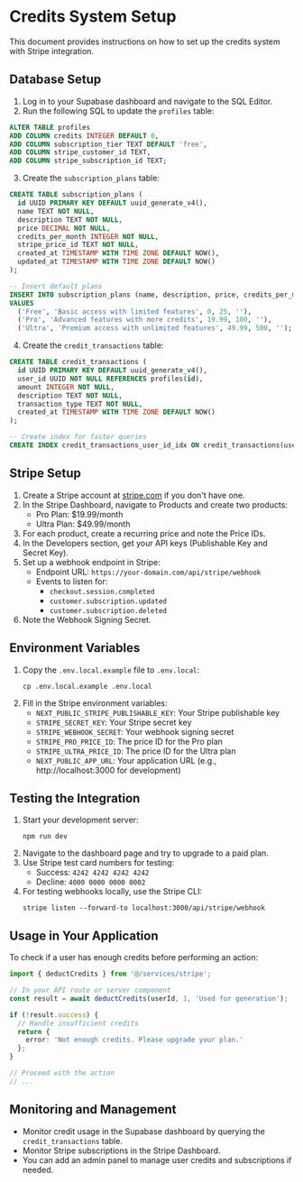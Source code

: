 # Credits System Setup

This document provides instructions on how to set up the credits system with Stripe integration.

## Database Setup

1. Log in to your Supabase dashboard and navigate to the SQL Editor.
2. Run the following SQL to update the `profiles` table:

```sql
ALTER TABLE profiles
ADD COLUMN credits INTEGER DEFAULT 0,
ADD COLUMN subscription_tier TEXT DEFAULT 'free',
ADD COLUMN stripe_customer_id TEXT,
ADD COLUMN stripe_subscription_id TEXT;
```

3. Create the `subscription_plans` table:

```sql
CREATE TABLE subscription_plans (
  id UUID PRIMARY KEY DEFAULT uuid_generate_v4(),
  name TEXT NOT NULL,
  description TEXT NOT NULL,
  price DECIMAL NOT NULL,
  credits_per_month INTEGER NOT NULL,
  stripe_price_id TEXT NOT NULL,
  created_at TIMESTAMP WITH TIME ZONE DEFAULT NOW(),
  updated_at TIMESTAMP WITH TIME ZONE DEFAULT NOW()
);

-- Insert default plans
INSERT INTO subscription_plans (name, description, price, credits_per_month, stripe_price_id)
VALUES 
  ('Free', 'Basic access with limited features', 0, 25, ''),
  ('Pro', 'Advanced features with more credits', 19.99, 100, ''),
  ('Ultra', 'Premium access with unlimited features', 49.99, 500, '');
```

4. Create the `credit_transactions` table:

```sql
CREATE TABLE credit_transactions (
  id UUID PRIMARY KEY DEFAULT uuid_generate_v4(),
  user_id UUID NOT NULL REFERENCES profiles(id),
  amount INTEGER NOT NULL,
  description TEXT NOT NULL,
  transaction_type TEXT NOT NULL,
  created_at TIMESTAMP WITH TIME ZONE DEFAULT NOW()
);

-- Create index for faster queries
CREATE INDEX credit_transactions_user_id_idx ON credit_transactions(user_id);
```

## Stripe Setup

1. Create a Stripe account at [stripe.com](https://stripe.com) if you don't have one.
2. In the Stripe Dashboard, navigate to Products and create two products:
   - Pro Plan: $19.99/month
   - Ultra Plan: $49.99/month
3. For each product, create a recurring price and note the Price IDs.
4. In the Developers section, get your API keys (Publishable Key and Secret Key).
5. Set up a webhook endpoint in Stripe:
   - Endpoint URL: `https://your-domain.com/api/stripe/webhook`
   - Events to listen for:
     - `checkout.session.completed`
     - `customer.subscription.updated`
     - `customer.subscription.deleted`
6. Note the Webhook Signing Secret.

## Environment Variables

1. Copy the `.env.local.example` file to `.env.local`:
   ```
   cp .env.local.example .env.local
   ```
2. Fill in the Stripe environment variables:
   - `NEXT_PUBLIC_STRIPE_PUBLISHABLE_KEY`: Your Stripe publishable key
   - `STRIPE_SECRET_KEY`: Your Stripe secret key
   - `STRIPE_WEBHOOK_SECRET`: Your webhook signing secret
   - `STRIPE_PRO_PRICE_ID`: The price ID for the Pro plan
   - `STRIPE_ULTRA_PRICE_ID`: The price ID for the Ultra plan
   - `NEXT_PUBLIC_APP_URL`: Your application URL (e.g., http://localhost:3000 for development)

## Testing the Integration

1. Start your development server:
   ```
   npm run dev
   ```
2. Navigate to the dashboard page and try to upgrade to a paid plan.
3. Use Stripe test card numbers for testing:
   - Success: `4242 4242 4242 4242`
   - Decline: `4000 0000 0000 0002`
4. For testing webhooks locally, use the Stripe CLI:
   ```
   stripe listen --forward-to localhost:3000/api/stripe/webhook
   ```

## Usage in Your Application

To check if a user has enough credits before performing an action:

```typescript
import { deductCredits } from '@/services/stripe';

// In your API route or server component
const result = await deductCredits(userId, 1, 'Used for generation');

if (!result.success) {
  // Handle insufficient credits
  return {
    error: 'Not enough credits. Please upgrade your plan.'
  };
}

// Proceed with the action
// ...
```

## Monitoring and Management

- Monitor credit usage in the Supabase dashboard by querying the `credit_transactions` table.
- Monitor Stripe subscriptions in the Stripe Dashboard.
- You can add an admin panel to manage user credits and subscriptions if needed. 